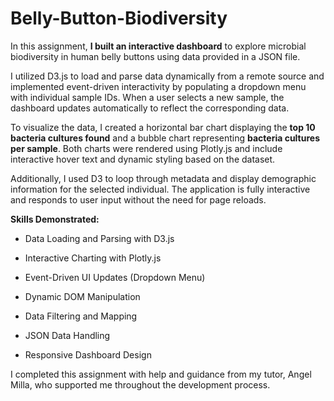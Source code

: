 # Belly-Button-Biodiversity
In this assignment, **I built an interactive dashboard** to explore microbial biodiversity in human belly buttons using data provided in a JSON file.

I utilized D3.js to load and parse data dynamically from a remote source and implemented event-driven interactivity by populating a dropdown menu with individual sample IDs. When a user selects a new sample, the dashboard updates automatically to reflect the corresponding data.

To visualize the data, I created a horizontal bar chart displaying the **top 10 bacteria cultures found** and a bubble chart representing **bacteria cultures per sample**. Both charts were rendered using Plotly.js and include interactive hover text and dynamic styling based on the dataset.

Additionally, I used D3 to loop through metadata and display demographic information for the selected individual. The application is fully interactive and responds to user input without the need for page reloads.

**Skills Demonstrated:**
* Data Loading and Parsing with D3.js

* Interactive Charting with Plotly.js

* Event-Driven UI Updates (Dropdown Menu)

* Dynamic DOM Manipulation

* Data Filtering and Mapping

* JSON Data Handling

* Responsive Dashboard Design


I completed this assignment with help and guidance from my tutor, Angel Milla, who supported me throughout the development process.